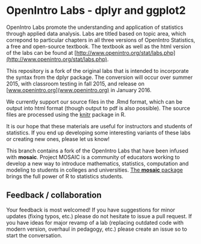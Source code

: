 OpenIntro Labs - dplyr and ggplot2
==============

OpenIntro Labs promote the understanding and application of statistics through 
applied data analysis. Labs are titled based on topic area, which correpond to 
particular chapters in all three versions of OpenIntro Statistics, a free and 
open-source textbook. The textbook as well as the html version of the labs can
be found at [http://www.openintro.org/stat/labs.php](http://www.openintro.org/stat/labs.php).

This repository is a fork of the original labs that is intended to incorporate
the syntax from the dplyr package. The conversion will occur over summer 2015,
with classroom testing in fall 2015, and release on 
[www.openintro.org](www.openintro.org) in January 2016.

We currently support our source files in the .Rmd format, which can be output into
html format (though output to pdf is also possible). The source files are processed
using the [knitr](http://yihui.name/knitr/) package in R.

It is our hope that these materials are useful for instructors and students of 
statistics.  If you end up developing some interesting variants of these labs or 
creating new ones, please let us know!

This branch contains a fork of the OpenIntro Labs that have been infused with **mosaic**. Project MOSAIC is a community of educators working to develop a new way to introduce mathematics, statistics, computation and modeling to students in colleges and universities. [The **mosaic** package](https://github.com/rpruim/mosaic) brings the full power of R to statistics students. 

## Feedback / collaboration

Your feedback is most welcomed! If you have suggestions for minor updates (fixing
typos, etc.) please do not hesitate to issue a pull request. If you have ideas for
major revamp of a lab (replacing outdated code with modern version, overhaul in 
pedagogy, etc.) please create an issue so to start the conversation.